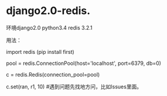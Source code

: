 
# django2.0-redis.
环境django2.0 python3.4 redis 3.2.1

用法：

import redis (pip install first)

pool = redis.ConnectionPool(host='localhost', port=6379, db=0)

c = redis.Redis(connection_pool=pool)

c.set(ran, r1, 10)  #遇到问题先找地方问，比如Issues里面。
